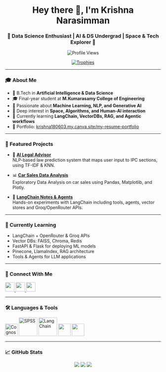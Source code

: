 <h1 align="center">Hey there 👋, I'm Krishna Narasimman</h1>
<h3 align="center">🚀 Data Science Enthusiast | AI & DS Undergrad | Space & Tech Explorer 🌌</h3>

<p align="center">
  <img src="https://komarev.com/ghpvc/?username=krishna180603&label=Profile%20views&color=0e75b6&style=flat" alt="Profile Views" />
</p>

<p align="center">
  <a href="https://github.com/ryo-ma/github-profile-trophy">
    <img src="https://github-profile-trophy.vercel.app/?username=krishna180603&theme=radical" alt="Trophies" />
  </a>
</p>

---

### 🎓 About Me

- 📍 B.Tech in **Artificial Intelligence & Data Science**
- 🎓 Final-year student at **M.Kumarasamy College of Engineering**
- 🧠 Passionate about **Machine Learning, NLP, and Generative AI**
- 💫 Deep interest in **Space, Algorithms, and Human-AI interaction**
- 🧰 Currently learning **LangChain, VectorDBs, RAG, and Agentic workflows**
- 🔗 Portfolio: [krishna180603.my.canva.site/my-resume-portfolio]((https://krishna1806.my.canva.site/))

---

### 🚀 Featured Projects

- 🔗 [**AI Legal Advisor**](https://github.com/krishna180603/ai-legal-advisor)  
  NLP-based law prediction system that maps user input to IPC sections, using TF-IDF & KNN.

- 📊 [**Car Sales Data Analysis**](https://github.com/krishna180603/car-sales-eda)  
  Exploratory Data Analysis on car sales using Pandas, Matplotlib, and Plotly.

- 🧠 [**LangChain Notes & Agents**](https://github.com/krishna180603/langchain-learnings)  
  Hands-on experiments with LangChain including tools, agents, vector stores and Groq/OpenRouter APIs.

---

### 🧠 Currently Learning

- LangChain + OpenRouter & Groq APIs  
- Vector DBs: FAISS, Chroma, Redis  
- FastAPI & Flask for deploying ML models  
- Pinecone, LlamaIndex, RAG architecture  
- Tools & Agents for LLM applications  

---

### 🤝 Connect With Me

<p align="left">
  <a href="https://www.linkedin.com/in/krishna-n-a1a538284/" target="_blank">
    <img src="https://cdn.jsdelivr.net/gh/devicons/devicon/icons/linkedin/linkedin-original.svg" width="30" />
  </a>
  <a href="https://instagram.com/kris.ofcl" target="_blank">
    <img src="https://raw.githubusercontent.com/rahuldkjain/github-profile-readme-generator/master/src/images/icons/Social/instagram.svg" width="30" />
  </a>
  <a href="https://www.hackerrank.com/927621bad025" target="_blank">
    <img src="https://raw.githubusercontent.com/rahuldkjain/github-profile-readme-generator/master/src/images/icons/Social/hackerrank.svg" width="30" />
  </a>
</p>

---

### 🛠️ Languages & Tools

  <img src="https://img.icons8.com/color/48/000000/ibm.png" alt="Cognos" width="40"/>
  <img src="https://upload.wikimedia.org/wikipedia/commons/8/86/SPSS_logo.svg" alt="SPSS" width="60"/>
  <img src="https://seeklogo.com/images/L/langchain-logo-04196A8E18-seeklogo.com.png" alt="LangChain" width="60"/>
  <img src="https://cdn.jsdelivr.net/gh/devicons/devicon/icons/mysql/mysql-original-wordmark.svg" width="40" />
  <img src="https://cdn.jsdelivr.net/gh/devicons/devicon/icons/python/python-original.svg" width="40" />
</p>

---

### 📈 GitHub Stats

<p align="center">
  <img src="https://github-readme-stats.vercel.app/api?username=krishna180603&show_icons=true&theme=tokyonight" />
  <img src="https://github-readme-stats.vercel.app/api/top-langs/?username=krishna180603&layout=compact&theme=tokyonight" />
  <img src="https://github-readme-streak-stats.herokuapp.com/?user=krishna180603&theme=tokyonight" />
</p>

